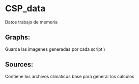 # CSP_data
Datos trabajo de memoria

## Graphs: 
Guarda las imagenes generadas por cada script \\
## Sources: 
Contiene los archivos climaticos base para generar los calculos
